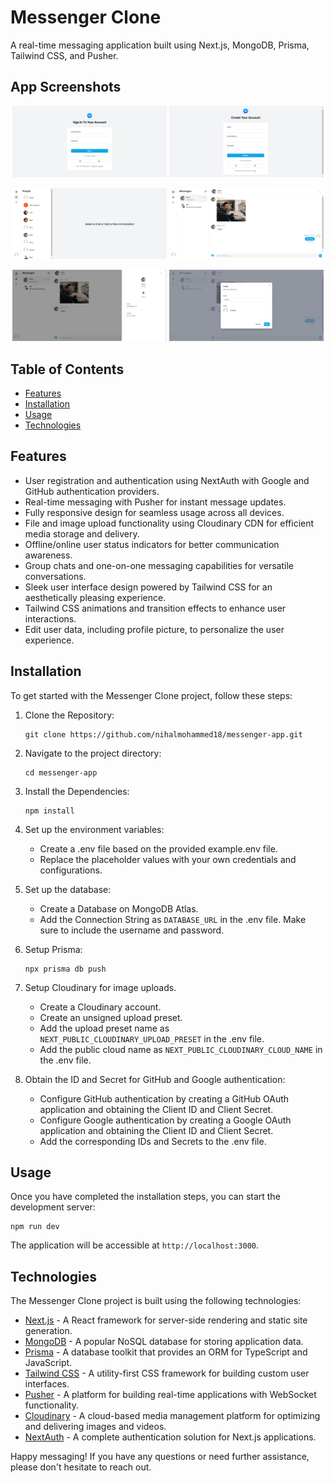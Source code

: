 # Messenger Clone

A real-time messaging application built using Next.js, MongoDB, Prisma, Tailwind CSS, and Pusher.

## App Screenshots

<p align="center">
<img src="./assets/login.png" width="49%"/>
<img src="./assets/signup.png" width="49%"/>
</p>
<p align="center">
<img src="./assets/users-page.png" width="49%"/>
<img src="./assets/conversation-page.png" width="49%"/>
</p>
<p align="center">
<img src="./assets/profile-drawer.png" width="49%"/>
<img src="./assets/edit-profile.png" width="49%"/>
</p>

## Table of Contents

- [Features](#features)
- [Installation](#installation)
- [Usage](#installation)
- [Technologies](#technologies)

## Features

- User registration and authentication using NextAuth with Google and GitHub authentication providers.
- Real-time messaging with Pusher for instant message updates.
- Fully responsive design for seamless usage across all devices.
- File and image upload functionality using Cloudinary CDN for efficient media storage and delivery.
- Offline/online user status indicators for better communication awareness.
- Group chats and one-on-one messaging capabilities for versatile conversations.
- Sleek user interface design powered by Tailwind CSS for an aesthetically pleasing experience.
- Tailwind CSS animations and transition effects to enhance user interactions.
- Edit user data, including profile picture, to personalize the user experience.

## Installation

To get started with the Messenger Clone project, follow these steps:

1. Clone the Repository:

   ```
   git clone https://github.com/nihalmohammed18/messenger-app.git
   ```

2. Navigate to the project directory:

   ```
   cd messenger-app
   ```

3. Install the Dependencies:

   ```
   npm install
   ```

4. Set up the environment variables:

   - Create a .env file based on the provided example.env file.
   - Replace the placeholder values with your own credentials and configurations.

5. Set up the database:

   - Create a Database on MongoDB Atlas.
   - Add the Connection String as `DATABASE_URL` in the .env file. Make sure to include the username and password.

6. Setup Prisma:

   ```
   npx prisma db push
   ```

7. Setup Cloudinary for image uploads.

   - Create a Cloudinary account.
   - Create an unsigned upload preset.
   - Add the upload preset name as `NEXT_PUBLIC_CLOUDINARY_UPLOAD_PRESET` in the .env file.
   - Add the public cloud name as `NEXT_PUBLIC_CLOUDINARY_CLOUD_NAME` in the .env file.

8. Obtain the ID and Secret for GitHub and Google authentication:
   - Configure GitHub authentication by creating a GitHub OAuth application and obtaining the Client ID and Client Secret.
   - Configure Google authentication by creating a Google OAuth application and obtaining the Client ID and Client Secret.
   - Add the corresponding IDs and Secrets to the .env file.

## Usage

Once you have completed the installation steps, you can start the development server:

```
npm run dev
```

The application will be accessible at `http://localhost:3000`.

## Technologies

The Messenger Clone project is built using the following technologies:

- <a href="https://nextjs.org" target="_blank">Next.js</a> - A React framework for server-side rendering and static site generation.
- <a href="https://mongodb.com" target="_blank">MongoDB</a> - A popular NoSQL database for storing application data.
- <a href="https://prisma.io" target="_blank">Prisma</a> - A database toolkit that provides an ORM for TypeScript and JavaScript.
- <a href="https://tailwindcss.com" target="_blank">Tailwind CSS</a> - A utility-first CSS framework for building custom user interfaces.
- <a href="https://pusher.com" target="_blank">Pusher</a> - A platform for building real-time applications with WebSocket functionality.
- <a href="https://cloudinary.com" target="_blank">Cloudinary</a> - A cloud-based media management platform for optimizing and delivering images and videos.
- <a href="https://next-auth.js.org" target="_blank">NextAuth</a> - A complete authentication solution for Next.js applications.

Happy messaging! If you have any questions or need further assistance, please don't hesitate to reach out.
